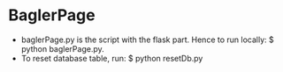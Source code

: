 # BaglerPage
- baglerPage.py is the script with the flask part. Hence to run locally: $ python baglerPage.py.
- To reset database table, run: $ python resetDb.py
